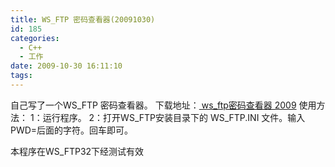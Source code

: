 ```yaml
---
title: WS_FTP 密码查看器(20091030)
id: 185
categories:
  - C++
  - 工作
date: 2009-10-30 16:11:10
tags:
---
```


自己写了一个WS_FTP 密码查看器。
下载地址：[
ws_ftp密码查看器 2009](../soft/ws_ftp_password_2009.rar)
使用方法：
1：运行程序。
2：打开WS_FTP安装目录下的 WS_FTP.INI 文件。输入PWD=后面的字符。回车即可。

本程序在WS_FTP32下经测试有效